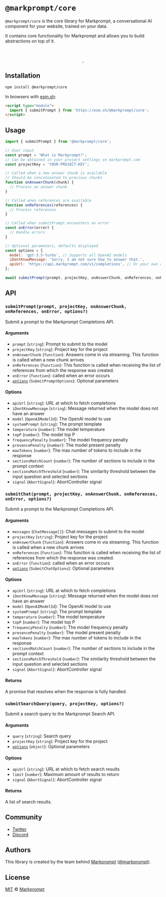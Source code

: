 # `@markprompt/core`

`@markprompt/core` is the core library for Markprompt, a conversational AI component for your website, trained on your data.

It contains core functionality for Markprompt and allows you to build abstractions on top of it.

<br />
<p align="center">
  <a aria-label="NPM version" href="https://www.npmjs.com/package/@markprompt/core">
    <img alt="" src="https://badgen.net/npm/v/@markprompt/core">
  </a>
  <a aria-label="License" href="https://github.com/motifland/markprompt-js/blob/main/packages/core/LICENSE">
    <img alt="" src="https://badgen.net/npm/license/@markprompt/core">
  </a>
</p>

## Installation

```sh
npm install @markprompt/core
```

In browsers with [esm.sh](https://esm.sh):

```html
<script type="module">
  import { submitPrompt } from 'https://esm.sh/@markprompt/core';
</script>
```

## Usage

```js
import { submitPrompt } from '@markprompt/core';

// User input
const prompt = 'What is Markprompt?';
// Can be obtained in your project settings on markprompt.com
const projectKey = 'YOUR-PROJECT-KEY';

// Called when a new answer chunk is available
// Should be concatenated to previous chunks
function onAnswerChunk(chunk) {
  // Process an answer chunk
}

// Called when references are available
function onReferences(references) {
  // Process references
}

// Called when submitPrompt encounters an error
const onError(error) {
  // Handle errors
}

// Optional parameters, defaults displayed
const options = {
  model: 'gpt-3.5-turbo', // Supports all OpenAI models
  iDontKnowMessage: 'Sorry, I am not sure how to answer that.',
  apiUrl: 'https://api.markprompt.com/v1/completions', // Or your own completions API endpoint
};

await submitPrompt(prompt, projectKey, onAnswerChunk, onReferences, onPromptId, onError, options);
```

## API

### `submitPrompt(prompt, projectKey, onAnswerChunk, onReferences, onError, options?)`

Submit a prompt to the Markprompt Completions API.

#### Arguments

- `prompt` (`string`): Prompt to submit to the model
- `projectKey` (`string`): Project key for the project
- `onAnswerChunk` (`function`): Answers come in via streaming. This function is called when a new chunk arrives
- `onReferences` (`function`): This function is called when receiving the list of references from which the response was created.
- `onError` (`function`): called when an error occurs
- [`options`](#options) (`SubmitPromptOptions`): Optional parameters

#### Options

- `apiUrl` (`string`): URL at which to fetch completions
- `iDontKnowMessage` (`string`): Message returned when the model does not have an answer
- `model` (`OpenAIModelId`): The OpenAI model to use
- `systemPrompt` (`string`): The prompt template
- `temperature` (`number`): The model temperature
- `topP` (`number`): The model top P
- `frequencyPenalty` (`number`): The model frequency penalty
- `presencePenalty` (`number`): The model present penalty
- `maxTokens` (`number`): The max number of tokens to include in the response
- `sectionsMatchCount` (`number`): The number of sections to include in the prompt context
- `sectionsMatchThreshold` (`number`): The similarity threshold between the input question and selected sections
- `signal` (`AbortSignal`): AbortController signal

### `submitChat(prompt, projectKey, onAnswerChunk, onReferences, onError, options?)`

Submit a prompt to the Markprompt Completions API.

#### Arguments

- `messages` (`ChatMessage[]`): Chat messages to submit to the model
- `projectKey` (`string`): Project key for the project
- `onAnswerChunk` (`function`): Answers come in via streaming. This function is called when a new chunk arrives
- `onReferences` (`function`): This function is called when receiving the list of references from which the response was created.
- `onError` (`function`): called when an error occurs
- [`options`](#options) (`SubmitChatOptions`): Optional parameters

#### Options

- `apiUrl` (`string`): URL at which to fetch completions
- `iDontKnowMessage` (`string`): Message returned when the model does not have an answer
- `model` (`OpenAIModelId`): The OpenAI model to use
- `systemPrompt` (`string`): The prompt template
- `temperature` (`number`): The model temperature
- `topP` (`number`): The model top P
- `frequencyPenalty` (`number`): The model frequency penalty
- `presencePenalty` (`number`): The model present penalty
- `maxTokens` (`number`): The max number of tokens to include in the response
- `sectionsMatchCount` (`number`): The number of sections to include in the prompt context
- `sectionsMatchThreshold` (`number`): The similarity threshold between the input question and selected sections
- `signal` (`AbortSignal`): AbortController signal

#### Returns

A promise that resolves when the response is fully handled.

### `submitSearchQuery(query, projectKey, options?)`

Submit a search query to the Markprompt Search API.

#### Arguments

- `query` (`string`): Search query
- `projectKey` (`string`): Project key for the project
- [`options`](#options) (`object`): Optional parameters

#### Options

- `apiUrl` (`string`): URL at which to fetch search results
- `limit` (`number`): Maximum amount of results to return
- `signal` (`AbortSignal`): AbortController signal

#### Returns

A list of search results.

## Community

- [Twitter](https://twitter.com/markprompt)
- [Discord](https://discord.gg/MBMh4apz6X)

## Authors

This library is created by the team behind [Markprompt](https://markprompt.com)
([@markprompt](https://twitter.com/markprompt)).

## License

[MIT](./LICENSE) © [Markprompt](https://markprompt.com)
